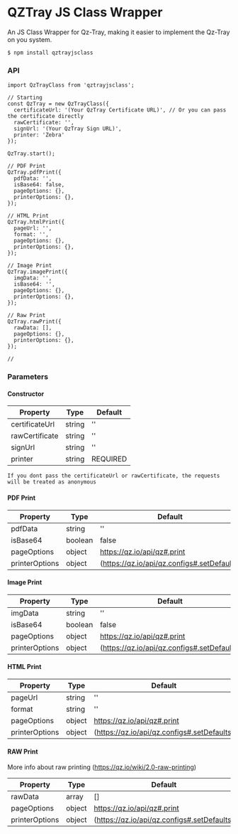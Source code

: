 
# QZTray JS Class Wrapper
An JS Class Wrapper for Qz-Tray, making it easier to implement the Qz-Tray on you system.

```
$ npm install qztrayjsclass
```

### API
```JS
import QzTrayClass from 'qztrayjsclass';

// Starting
const QzTray = new QzTrayClass({
  certificateUrl: '(Your QzTray Certificate URL)', // Or you can pass the certificate directly
  rawCertificate: '',
  signUrl: '(Your QzTray Sign URL)',
  printer: 'Zebra'
});

QzTray.start();

// PDF Print
QzTray.pdfPrint({
  pdfData: '',
  isBase64: false,
  pageOptions: {},
  printerOptions: {},
});

// HTML Print
QzTray.htmlPrint({
  pageUrl: '',
  format: '',
  pageOptions: {},
  printerOptions: {},
});

// Image Print
QzTray.imagePrint({
  imgData: '',
  isBase64: '',
  pageOptions: {},
  printerOptions: {},
});

// Raw Print
QzTray.rawPrint({
  rawData: [],
  pageOptions: {},
  printerOptions: {},
});

//
```

### Parameters
#### Constructor
|Property|Type|Default|
|--|--|--|
| certificateUrl | string | ''
| rawCertificate | string | ''
| signUrl | string | ''
| printer | string | REQUIRED

`If you dont pass the certificateUrl or rawCertificate, the requests will be treated as anonymous`

#### PDF Print
|Property|Type|Default|
|--|--|--|
| pdfData | string | ''
| isBase64 | boolean | false
| pageOptions | object | https://qz.io/api/qz#.print
| printerOptions | object | (https://qz.io/api/qz.configs#.setDefaults)

#### Image Print
|Property|Type|Default|
|--|--|--|
| imgData | string | ''
| isBase64 | boolean | false
| pageOptions | object | https://qz.io/api/qz#.print
| printerOptions | object | (https://qz.io/api/qz.configs#.setDefaults)

#### HTML Print
|Property|Type|Default|
|--|--|--|
| pageUrl | string | ''
| format | string | ''
| pageOptions | object | https://qz.io/api/qz#.print
| printerOptions | object | (https://qz.io/api/qz.configs#.setDefaults)

#### RAW Print
More info about raw printing (https://qz.io/wiki/2.0-raw-printing)

|Property|Type|Default|
|--|--|--|
| rawData | array | []
| pageOptions | object | https://qz.io/api/qz#.print
| printerOptions | object | (https://qz.io/api/qz.configs#.setDefaults)
